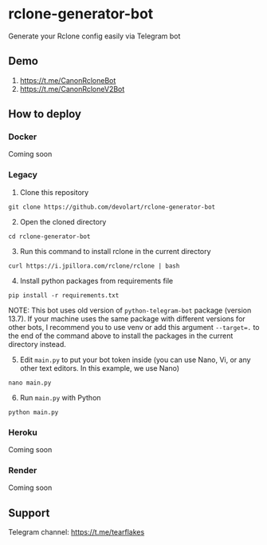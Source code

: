 # rclone-generator-bot
Generate your Rclone config easily via Telegram bot
## Demo
1. https://t.me/CanonRcloneBot
2. https://t.me/CanonRcloneV2Bot
## How to deploy
### Docker
Coming soon
### Legacy
1. Clone this repository
```
git clone https://github.com/devolart/rclone-generator-bot
```
2. Open the cloned directory
```
cd rclone-generator-bot
```
3. Run this command to install rclone in the current directory
```
curl https://i.jpillora.com/rclone/rclone | bash
```
4. Install python packages from requirements file
```
pip install -r requirements.txt
```
NOTE: This bot uses old version of `python-telegram-bot` package (version 13.7). If your machine uses the same package with different versions for other bots, I recommend you to use venv or add this argument `--target=.` to the end of the command above to install the packages in the current directory instead.

5. Edit `main.py` to put your bot token inside (you can use Nano, Vi, or any other text editors. In this example, we use Nano)
```
nano main.py
```
6. Run `main.py` with Python
```
python main.py
```
### Heroku
Coming soon
### Render
Coming soon

## Support
Telegram channel: https://t.me/tearflakes
